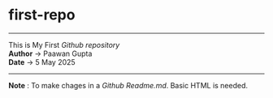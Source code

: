 # first-repo
<hr>
This is My First <i>Github repository</i>
<br>
<b>Author</b> -> Paawan Gupta
<br>
<b>Date</b> -> 5 May 2025
<hr>
<b>Note</b> : To make chages in a <i>Github Readme.md</i>. Basic HTML is needed.
